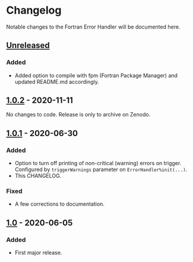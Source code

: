 # Changelog
Notable changes to the Fortran Error Handler will be documented here.

## [Unreleased]

### Added
- Added option to compile with fpm (Fortran Package Manager) and updated README.md accordingly.

## [1.0.2] - 2020-11-11

No changes to code. Release is only to archive on Zenodo.

## [1.0.1] - 2020-06-30
### Added
- Option to turn off printing of non-critical (warning) errors on trigger. Configured by `triggerWarnings` parameter on `ErrorHandler%init(...)`.
- This CHANGELOG.

### Fixed
- A few corrections to documentation.

## [1.0] - 2020-06-05
### Added
- First major release.

[Unreleased]: https://github.com/samharrison7/fortran-error-handler/tree/develop 
[1.0.2]: https://github.com/samharrison7/fortran-error-handler/tree/1.0.2
[1.0.1]: https://github.com/samharrison7/fortran-error-handler/tree/1.0.1
[1.0]: https://github.com/samharrison7/fortran-error-handler/tree/1.0 
